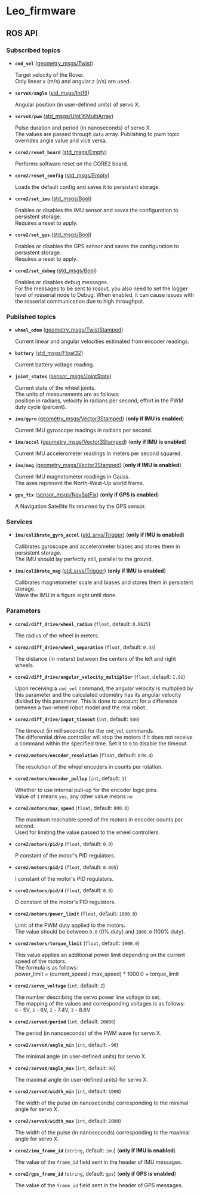 # Leo_firmware

## ROS API

### Subscribed topics

* **`cmd_vel`** ([geometry_msgs/Twist])

    Target velocity of the Rover.  
    Only linear.x (m/s) and angular.z (r/s) are used.

* **`servoX/angle`** ([std_msgs/Int16])

    Angular position (in user-defined units) of servo X.

* **`servoX/pwm`** ([std_msgs/UInt16MultiArray])

    Pulse duration and period (in nanoseconds) of servo X.  
    The values are passed through `data` array. Publishing to pwm topic overrides angle value and vice versa.

* **`core2/reset_board`** ([std_msgs/Empty])

    Performs software reset on the CORE2 board.

* **`core2/reset_config`** ([std_msgs/Empty])

    Loads the default config and saves it to persistant storage.

* **`core2/set_imu`** ([std_msgs/Bool])

    Enables or disables the IMU sensor and saves the configuration to persistent storage.  
    Requires a reset to apply.

* **`core2/set_gps`** ([std_msgs/Bool])

    Enables or disables the GPS sensor and saves the configuration to persistent storage.  
    Requires a reset to apply.

* **`core2/set_debug`** ([std_msgs/Bool])

    Enables or disables debug messages.  
    For the messages to be sent to rosout, you also need to set the logger level of rosserial node to Debug. When enabled, it can cause issues with the rosserial communication due to high throughput.

### Published topics

* **`wheel_odom`** ([geometry_msgs/TwistStamped])

    Current linear and angular velocities estimated from encoder readings.

* **`battery`** ([std_msgs/Float32])

    Current battery voltage reading.

* **`joint_states`** ([sensor_msgs/JointState])

    Current state of the wheel joints.  
    The units of measurements are as follows:  
    position in radians, velocity in radians per second, effort in the PWM duty cycle (percent).

* **`imu/gyro`** ([geometry_msgs/Vector3Stamped]) (**only if IMU is enabled**)

    Current IMU gyroscope readings in radians per second.

* **`imu/accel`** ([geometry_msgs/Vector3Stamped]) (**only if IMU is enabled**)

    Current IMU accelerometer readings in meters per second squared.

* **`imu/mag`** ([geometry_msgs/Vector3Stamped]) (**only if IMU is enabled**)

    Current IMU magnetometer readings in Gauss.  
    The axes represent the North-West-Up world frame.

* **`gps_fix`** ([sensor_msgs/NavSatFix]) (**only if GPS is enabled**)

    A Navigation Satellite fix returned by the GPS sensor.

### Services

* **`imu/calibrate_gyro_accel`** ([std_srvs/Trigger]) (**only if IMU is enabled**)

    Calibrates gyroscope and accelerometer biases and stores them in persistent storage.  
    The IMU should lay perfectly still, parallel to the ground.

* **`imu/calibrate_mag`** ([std_srvs/Trigger]) (**only if IMU is enabled**)

    Calibrates magnetometer scale and biases and stores them in persistent storage.  
    Wave the IMU in a figure eight until done.

### Parameters

* **`core2/diff_drive/wheel_radius`** (`float`, default: `0.0625`)

    The radius of the wheel in meters.

* **`core2/diff_drive/wheel_separation`** (`float`, default: `0.33`)

    The distance (in meters) between the centers of the left and right wheels.

* **`core2/diff_drive/angular_velocity_multiplier`** (`float`, default: `1.91`)

    Upon receiving a `cmd_vel` command, the angular velocity is multiplied by this parameter and the calculated odometry has its angular velocity divided by this parameter. This is done to account for a difference between a two-wheel robot model and the real robot.

* **`core2/diff_drive/input_timeout`** (`int`, default: `500`)

    The timeout (in milliseconds) for the `cmd_vel` commands.  
    The differential drive controller will stop the motors if it does not receive a command within the specified time. Set it to `0` to disable the timeout.

* **`core2/motors/encoder_resolution`** (`float`, default: `878.4`)

    The resolution of the wheel encoders in counts per rotation.

* **`core2/motors/encoder_pullup`** (`int`, default: `1`)

    Whether to use internal pull-up for the encoder logic pins.  
    Value of `1` means `yes`, any other value means `no`

* **`core2/motors/max_speed`** (`float`, default: `800.0`)

    The maximum reachable speed of the motors in encoder counts per second.  
    Used for limiting the value passed to the wheel controllers.

* **`core2/motors/pid/p`** (`float`, default: `0.0`)

    P constant of the motor's PID regulators.

* **`core2/motors/pid/i`** (`float`, default: `0.005`)

    I constant of the motor's PID regulators.

* **`core2/motors/pid/d`** (`float`, default: `0.0`)

    D constant of the motor's PID regulators.

* **`core2/motors/power_limit`** (`float`, default: `1000.0`)

    Limit of the PWM duty applied to the motors.  
    The value should be between `0.0` (0% duty) and `1000.0` (100% duty).

* **`core2/motors/torque_limit`** (`float`, default: `1000.0`)

    This value applies an additional power limit depending on the current speed of the motors.  
    The formula is as follows:   
    power_limit = (current_speed / max_speed) * 1000.0 + torque_limit

* **`core2/servo_voltage`** (`int`, default: `2`)

    The number describing the servo power line voltage to set.  
    The mapping of the values and corresponding voltages is as follows:  
    `0` - 5V, `1` - 6V, `2` - 7.4V, `3` - 8.6V

* **`core2/servoX/period`** (`int`, default: `20000`)

    The period (in nanoseconds) of the PWM wave for servo X.

* **`core2/servoX/angle_min`** (`int`, default: `-90`)

    The minimal angle (in user-defined units) for servo X.

* **`core2/servoX/angle_max`** (`int`, default: `90`)

    The maximal angle (in user-defined units) for servo X.

* **`core2/servoX/width_min`** (`int`, default: `1000`)

    The width of the pulse (in nanoseconds) corresponding to the minimal angle for servo X.

* **`core2/servoX/width_max`** (`int`, default: `2000`)

    The width of the pulse (in nanoseconds) corresponding to the maximal angle for servo X.

* **`core2/imu_frame_id`** (`string`, default: `imu`) (**only if IMU is enabled**)

    The value of the `frame_id` field sent in the header of IMU messages.

* **`core2/gps_frame_id`** (`string`, default: `gps`) (**only if GPS is enabled**)

    The value of the `frame_id` field sent in the header of GPS messages.


[geometry_msgs/Twist]: http://docs.ros.org/api/geometry_msgs/html/msg/Twist.html
[geometry_msgs/TwistStamped]: http://docs.ros.org/api/geometry_msgs/html/msg/TwistStamped.html
[std_msgs/Int16]: http://docs.ros.org/api/std_msgs/html/msg/Int16.html
[std_msgs/Float32]: http://docs.ros.org/api/std_msgs/html/msg/Float32.html
[std_msgs/UInt16MultiArray]: http://docs.ros.org/api/std_msgs/html/msg/UInt16MultiArray.html
[std_msgs/Bool]: http://docs.ros.org/api/std_msgs/html/msg/Bool.html
[std_msgs/Empty]: http://docs.ros.org/api/std_msgs/html/msg/Empty.html
[sensor_msgs/JointState]: http://docs.ros.org/api/sensor_msgs/html/msg/JointState.html
[geometry_msgs/Vector3Stamped]: http://docs.ros.org/api/geometry_msgs/html/msg/Vector3Stamped.html
[std_srvs/Trigger]: http://docs.ros.org/api/std_srvs/html/srv/Trigger.html
[sensor_msgs/NavSatFix]: http://docs.ros.org/api/sensor_msgs/html/msg/NavSatFix.html